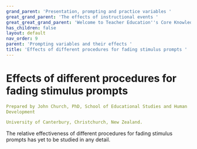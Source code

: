 ```yaml
---
grand_parent: 'Presentation, prompting and practice variables '
great_grand_parent: 'The effects of instructional events '
great_great_grand_parent: 'Welcome to Teacher Education''s Core Knowledge and Skills.'
has_children: false
layout: default
nav_order: 9
parent: 'Prompting variables and their effects '
title: 'Effects of different procedures for fading stimulus prompts '
---
```

# Effects of different procedures for fading stimulus prompts


```yaml
Prepared by John Church, PhD, School of Educational Studies and Human
Development

University of Canterbury, Christchurch, New Zealand.
```


The relative effectiveness of different procedures for fading stimulus
prompts has yet to be studied in any detail.
